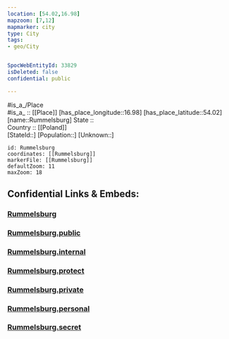 ```yaml
---
location: [54.02,16.98] 
mapzoom: [7,12] 
mapmarker: city 
type: City
tags:
- geo/City


SpocWebEntityId: 33829
isDeleted: false
confidential: public

---
```

#is_a_/Place  
#is_a_ :: [[Place]] 
[has_place_longitude::16.98] 
[has_place_latitude::54.02] 
[name::Rummelsburg] 
State ::  
Country :: [[Poland]]  
[StateId::] 
[Population::] 
[Unknown::] 


```leaflet
id: Rummelsburg
coordinates: [[Rummelsburg]] 
markerFile: [[Rummelsburg]] 
defaultZoom: 11 
maxZoom: 18
```


## Confidential Links & Embeds: 

### [Rummelsburg](/_Standards/Earth/Continent/Europe/Europe~East/Poland/Provinces~Poland/Pomeranian/City/Rummelsburg.md) 

### [Rummelsburg.public](/_public/Earth/Continent/Europe/Europe~East/Poland/Provinces~Poland/Pomeranian/City/Rummelsburg.public.md) 

### [Rummelsburg.internal](/_internal/Earth/Continent/Europe/Europe~East/Poland/Provinces~Poland/Pomeranian/City/Rummelsburg.internal.md) 

### [Rummelsburg.protect](/_protect/Earth/Continent/Europe/Europe~East/Poland/Provinces~Poland/Pomeranian/City/Rummelsburg.protect.md) 

### [Rummelsburg.private](/_private/Earth/Continent/Europe/Europe~East/Poland/Provinces~Poland/Pomeranian/City/Rummelsburg.private.md) 

### [Rummelsburg.personal](/_personal/Earth/Continent/Europe/Europe~East/Poland/Provinces~Poland/Pomeranian/City/Rummelsburg.personal.md) 

### [Rummelsburg.secret](/_secret/Earth/Continent/Europe/Europe~East/Poland/Provinces~Poland/Pomeranian/City/Rummelsburg.secret.md)

